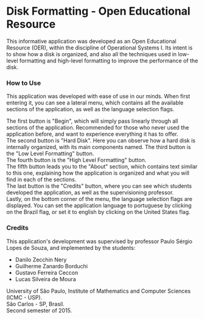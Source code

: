 # Disk Formatting - Open Educational Resource

This informative application was developed as an Open Educational Resource (OER), within the discipline of Operational Systems I. Its intent is to show how a disk is organized, and also all the techniques used in low-level formatting and high-level formatting to improve the performance of the disk.

### How to Use

This application was developed with ease of use in our minds. When first entering it, you can see a lateral menu, which contains all the available sections of the application, as well as the language selection flags.

The first button is "Begin", which will simply pass linearly through all sections of the application. Recommended for those who never used the application before, and want to experience everything it has to offer.  
The second button is "Hard Disk". Here you can observe how a hard disk is internally organized, with its main components named.
The third button is the "Low Level Formatting" button.  
The fourth button is the "High Level Formatting" button.  
The fifth button leads you to the "About" section, which contains text similar to this one, explaining how the application is organized and what you will find in each of the sections.  
The last button is the "Credits" button, where you can see which students developed the application, as well as the supervisioning professor.  
Lastly, on the bottom corner of the menu, the language selection flags are displayed. You can set the application language to portuguese by clicking on the Brazil flag, or set it to english by clicking on the United States flag.  

### Credits

This application's development was supervised by professor Paulo Sérgio Lopes de Souza, and implemented by the students:

* Danilo Zecchin Nery
* Guilherme Zanardo Borduchi
* Gustavo Ferreira Ceccon
* Lucas Silveira de Moura

University of São Paulo, Institute of Mathematics and Computer Sciences (ICMC - USP).  
São Carlos - SP, Brasil.  
Second semester of 2015.  
